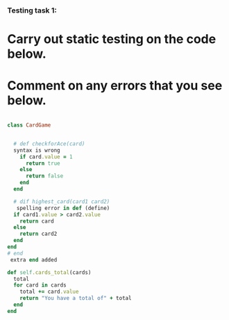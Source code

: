 ### Testing task 1:

# Carry out static testing on the code below.
# Comment on any errors that you see below.
```ruby

class CardGame


  # def checkforAce(card)
  syntax is wrong
    if card.value = 1
      return true
    else
      return false
    end
  end

  # dif highest_card(card1 card2)
   spelling error in def (define)
  if card1.value > card2.value
    return card
  else
    return card2
  end
end
# end
 extra end added

def self.cards_total(cards)
  total
  for card in cards
    total += card.value
    return "You have a total of" + total
  end
end
```
